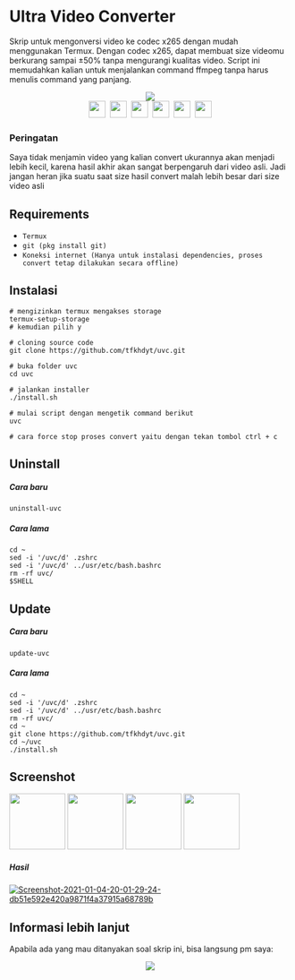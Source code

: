 # Ultra Video Converter
Skrip untuk mengonversi video ke codec x265 dengan mudah menggunakan Termux.
Dengan codec x265, dapat membuat size videomu berkurang sampai ±50% tanpa mengurangi kualitas video.
Script ini memudahkan kalian untuk menjalankan command ffmpeg tanpa harus menulis command yang panjang.
<p align=center>
<img src="https://img.shields.io/badge/Created%20by-tfkhdyt-blue?style=for-the-badge&logo=github"/><br>
<a href="Https://facebook.com/tfkhdyt142"><img height="30" src="https://www.pinclipart.com/picdir/big/2-21918_download-transparent-background-facebook-logo-clipart-facebook-logo.png"></a>&nbsp;
<a href="https://twitter.com/tfkhdyt"><img height="30" src="https://www.pinclipart.com/picdir/big/64-649167_the-pairings-twitter-icon-rounded-square-clipart.png"></a>&nbsp;
<a href="https://instagram.com/_tfkhdyt_"><img height="30" src="https://camo.githubusercontent.com/5cf2a148d1763dca531d1d43bdf234b4e57ee2e00f613589e6d307ccd1077a9f/68747470733a2f2f7777772e70696e636c69706172742e636f6d2f7069636469722f6269672f3130392d313039393330315f696e7374616772616d2d696e7374616772616d2d6c6f676f2d6e6f2d626f726465722d636c69706172742e706e67"></a>&nbsp;
<a href="https://youtube.com/tfkhdyt"><img height="30" src="https://www.pinclipart.com/picdir/big/530-5305952_youtube-computer-icons-portable-network-graphics-logo-logo.png"></a>&nbsp;
<a href="https://t.me/tfkhdyt"><img height="30" src="https://cdn4.iconfinder.com/data/icons/social-media-2146/512/37_social-512.png"></a>&nbsp;
<a href="https://open.spotify.com/playlist/4JR5wqcnuOQw6ppF38Vpu9?si=zHMKBfCiRrGVamKsL8LXqQ"><img height="30" src="https://cdn2.iconfinder.com/data/icons/social-icons-33/128/Spotify-512.png"></a>
</p>

### Peringatan
Saya tidak menjamin video yang kalian convert ukurannya akan menjadi lebih kecil, karena hasil akhir akan sangat berpengaruh dari video asli. Jadi jangan heran jika suatu saat size hasil convert malah lebih besar dari size video asli 

## Requirements
- `Termux`
- `git (pkg install git)`
- `Koneksi internet (Hanya untuk instalasi dependencies, proses convert tetap dilakukan secara offline)`

## Instalasi
```Shell
# mengizinkan termux mengakses storage
termux-setup-storage
# kemudian pilih y

# cloning source code
git clone https://github.com/tfkhdyt/uvc.git

# buka folder uvc
cd uvc

# jalankan installer
./install.sh

# mulai script dengan mengetik command berikut
uvc

# cara force stop proses convert yaitu dengan tekan tombol ctrl + c
```

## Uninstall
##### Cara baru
`
uninstall-uvc
`
##### Cara lama
```Shell
cd ~
sed -i '/uvc/d' .zshrc
sed -i '/uvc/d' ../usr/etc/bash.bashrc
rm -rf uvc/
$SHELL
```

## Update
##### Cara baru
`update-uvc`

##### Cara lama
```Shell
cd ~
sed -i '/uvc/d' .zshrc
sed -i '/uvc/d' ../usr/etc/bash.bashrc
rm -rf uvc/
cd ~
git clone https://github.com/tfkhdyt/uvc.git
cd ~/uvc
./install.sh
```

## Screenshot
<img src=https://i.postimg.cc/4dmyt75S/Screenshot-2021-01-08-21-41-31-55-84d3000e3f4017145260f7618db1d683.jpg height=100/> <img src=https://i.postimg.cc/XqRyPcNt/Screenshot-2021-01-08-10-06-54-45-84d3000e3f4017145260f7618db1d683.jpg height=100/> <img src=https://i.postimg.cc/yYRRZ5vK/Screenshot-2021-01-08-10-07-15-03-84d3000e3f4017145260f7618db1d683.jpg height=100/> <img src=https://i.postimg.cc/wxZJ3H5F/Screenshot-2021-01-08-10-07-31-91-84d3000e3f4017145260f7618db1d683.jpg height=100/> 
##### Hasil
<a href='https://postimages.org/' target='_blank'><img src='https://i.postimg.cc/HnCF789w/Screenshot-2021-01-04-20-01-29-24-db51e592e420a9871f4a37915a68789b.jpg' border='0' alt='Screenshot-2021-01-04-20-01-29-24-db51e592e420a9871f4a37915a68789b'/></a>

## Informasi lebih lanjut
Apabila ada yang mau ditanyakan soal skrip ini, bisa langsung pm saya:
<p align=center>
<a href="https://linktr.ee/tfkhdyt" target="_blank"><img src="https://img.shields.io/badge/Contact-me-green?style=for-the-badge"/></a>
</p>
